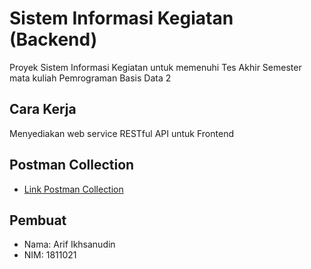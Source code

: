 # Sistem Informasi Kegiatan (Backend)

Proyek Sistem Informasi Kegiatan untuk memenuhi Tes Akhir Semester mata kuliah Pemrograman Basis Data 2

## Cara Kerja

Menyediakan web service RESTful API untuk Frontend

## Postman Collection

* [Link Postman Collection](https://www.getpostman.com/collections/8344acadf5b847e0948e)

## Pembuat

* Nama: Arif Ikhsanudin
* NIM: 1811021
